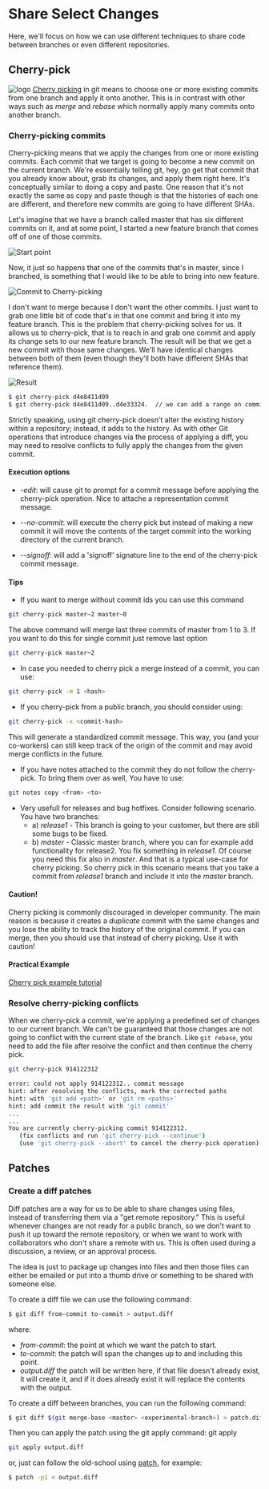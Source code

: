 # Share Select Changes

Here, we'll focus on how we can use different techniques to share code between branches or even different repositories.


## Cherry-pick

![logo](/img/cherry-pick-logo.png ':size=35%') [Cherry picking]((https://git-scm.com/docs/git-cherry-pick)) in git means to choose one or more existing commits from one branch and apply it onto another. This is in contrast with other ways such as *merge* and *rebase* which normally apply many commits onto another branch.


### Cherry-picking commits

Cherry-picking means that we apply the changes from one or more existing commits. Each commit that we target is going to become a new commit on the current branch. We're essentially telling git, hey, go get that commit that you already know about, grab its changes, and apply them right here. It's conceptually similar to doing a copy and paste. One reason that it's not exactly the same as copy and paste though is that the histories of each one are different, and therefore new commits are going to have different SHAs.

Let's imagine that we have a branch called master that has six different commits on it, and at some point, I started a new feature branch that comes off of one of those commits.

![Start point](/img/cp1.png)

Now, it just so happens that one of the commits that's in master, since I branched, is something that I would like to be able to bring into new feature.

![Commit to Cherry-picking](/img/cp2.png)

I don't want to merge because I don't want the other commits. I just want to grab one little bit of code that's in that one commit and bring it into my feature branch. This is the problem that cherry-picking solves for us. It allows us to cherry-pick, that is to reach in and grab one commit and apply its change sets to our new feature branch. The result will be that we get a new commit with those same changes. We'll have identical changes between both of them (even though they'll both have different SHAs that reference them).

![Result](/img/cp3.png)

```bash
$ git cherry-pick d4e8411d09
$ git cherry-pick d4e8411d09..d4e33324.  // we can add a range on commits too
```

Strictly speaking, using git cherry-pick doesn’t alter the existing history within a repository; instead, it adds to the history. As with other Git operations that introduce changes via the process of applying a diff, you may need to resolve conflicts to fully apply the changes from the given commit.

#### Execution options

* *-edit*: will cause git to prompt for a commit message before applying the cherry-pick operation. Nice to attache a representation commit message.

* *--no-commit*: will execute the cherry pick but instead of making a new commit it will move the contents of the target commit into the working directory of the current branch.

* *--signoff*: will add a 'signoff' signature line to the end of the cherry-pick commit message.


#### Tips

* If you want to merge without commit ids you can use this command

```bash
git cherry-pick master~2 master~0
```

The above command will merge last three commits of master from 1 to 3. If you want to do this for single commit just remove last option

```bash
git cherry-pick master~2
```

* In case you needed to cherry pick a merge instead of a commit, you can use:

```bash
git cherry-pick -m 1 <hash>
```

* If you cherry-pick from a public branch, you should consider using:

```bash
git cherry-pick -x <commit-hash>
```

This will generate a standardized commit message. This way, you (and your co-workers) can still keep track of the origin of the commit and may avoid merge conflicts in the future.


* If you have notes attached to the commit they do not follow the cherry-pick. To bring them over as well, You have to use:

```bash
git notes copy <from> <to>
```

* Very usefull for releases and bug hotfixes. Consider following scenario.
You have two branches:
	* a) *release1* - This branch is going to your customer, but there are still some bugs to be fixed.
	* b) *master* - Classic master branch, where you can for example add functionality for release2.
You fix something in *release1*. Of course you need this fix also in *master*. And that is a typical use-case for cherry picking. So cherry pick in this scenario means that you take a commit from *release1* branch and include it into the *master* branch.


#### Caution!

Cherry picking is commonly discouraged in developer community. The main reason is because it creates a *duplicate* commit with the same changes and you lose the ability to track the history of the original commit. If you can merge, then you should use that instead of cherry picking. Use it with caution!

#### Practical Example

[Cherry pick example tutorial](/md/patches-example)

### Resolve cherry-picking conflicts

When we cherry-pick a commit, we're applying a predefined set of changes to our current branch. We can't be guaranteed that those changes are not going to conflict with the current state of the branch. Like `git rebase`, you need to add the file after resolve the conflict and then continue the cherry pick.

```bash
git cherry-pick 914122312

error: could not apply 914122312.. commit message
hint: after resolving the conflicts, mark the corrected paths
hint: with 'git add <path>' or 'git rm <paths>'
hint: add commit the result with 'git commit'
...
...
You are currently cherry-picking commit 914122312.
   (fix conflicts and run 'git cherry-pick --continue')
   (use 'git cherry-pick --abort' to cancel the cherry-pick operation)
```

## Patches

### Create a diff patches

Diff patches are a way for us to be able to share changes using files, instead of transferring them via a "get remote repository." This is useful whenever changes are not ready for a public branch, so we don't want to push it up toward the remote repository, or when we want to work with collaborators who don't share a remote with us. This is often used during a discussion, a review, or an approval process.

The idea is just to package up changes into files and then those files can either be emailed or put into a thumb drive or something to be shared with someone else.

To create a diff file we can use the following command:

```bash
$ git diff from-commit to-commit > output.diff
```

where:
* *from-commit*: the point at which we want the patch to start.
* *to-commit*: the patch will span the changes up to and including this point.
* *output.diff* the patch will be written here, if that file doesn't already exist, it will create it, and if it does already exist it will replace the contents with the output.

To create a diff between branches, you can run the following command:

```bash
$ git diff $(git merge-base <master> <experimental-branch>) > patch.diff
```

Then you can apply the patch using the git apply command: git apply

```bash
git apply output.diff
```

or, just can follow the old-school using [patch](https://linux.die.net/man/1/patch), for example:

```bash
$ patch -p1 < output.diff
```

